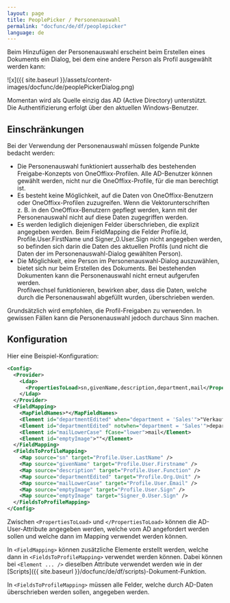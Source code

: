 ```yaml
---
layout: page
title: PeoplePicker / Personenauswahl
permalink: "docfunc/de/df/peoplepicker"
language: de
---
```


Beim Hinzufügen der Personenauswahl erscheint beim Erstellen eines Dokuments ein Dialog, bei dem eine andere Person als Profil ausgewählt werden kann:

![x]({{ site.baseurl }}/assets/content-images/docfunc/de/peoplePickerDialog.png)

Momentan wird als Quelle einzig das AD (Active Directory) unterstützt.<br>
Die Authentifizierung erfolgt über den aktuellen Windows-Benutzer.


## Einschränkungen

Bei der Verwendung der Personenauswahl müssen folgende Punkte bedacht werden:

* Die Personenauswahl funktioniert ausserhalb des bestehenden Freigabe-Konzepts von OneOffixx-Profilen. Alle AD-Benutzer können gewählt werden, nicht nur die OneOffixx-Profile, für die man berechtigt ist.
* Es besteht keine Möglichkeit, auf die Daten von OneOffixx-Benutzern oder OneOffixx-Profilen zuzugreifen. Wenn die Vektorunterschriften z.&nbsp;B. in den OneOffixx-Benutzern gepflegt werden, kann mit der Personenauswahl nicht auf diese Daten zugegriffen werden.
* Es werden lediglich diejenigen Felder überschrieben, die explizit angegeben werden. Beim FieldMapping die Felder Profile.Id, Profile.User.FirstName und Signer_0.User.Sign nicht angegeben werden, so befinden sich darin die Daten des aktuellen Profils (und nicht die Daten der im Personenauswahl-Dialog gewählten Person).
* Die Möglichkeit, eine Person im Personenauswahl-Dialog auszuwählen, bietet sich nur beim Erstellen des Dokuments. Bei bestehenden Dokumenten kann die Personenauswahl nicht erneut aufgerufen werden.<br>Profilwechsel funktionieren, bewirken aber, dass die Daten, welche durch die Personenauswahl abgefüllt wurden, überschrieben werden.

Grundsätzlich wird empfohlen, die Profil-Freigaben zu verwenden. In gewissen Fällen kann die Personenauswahl jedoch durchaus Sinn machen.


## Konfiguration

Hier eine Beispiel-Konfiguration:

```xml
<Config>
  <Provider>
    <Ldap>
      <PropertiesToLoad>sn,givenName,description,department,mail</PropertiesToLoad>
    </Ldap>
  </Provider>
  <FieldMapping>
    <MapFieldNames>*</MapFieldNames>
    <Element id="departmentEdited" when="department = 'Sales'">"Verkauf"</Element>
    <Element id="departmentEdited" notwhen="department = 'Sales'">department</Element>
    <Element id="mailLowerCase" fCase="lower">mail</Element>
    <Element id="emptyImage">""</Element>
  </FieldMapping>
  <FieldsToProfileMapping>
    <Map source="sn" target="Profile.User.LastName" />
    <Map source="givenName" target="Profile.User.Firstname" />
    <Map source="description" target="Profile.User.Function" />
    <Map source="departmentEdited" target="Profile.Org.Unit" />
    <Map source="mailLowerCase" target="Profile.User.Email" />
    <Map source="emptyImage" target="Profile.User.Sign" />
    <Map source="emptyImage" target="Signer_0.User.Sign" />
  </FieldsToProfileMapping>
</Config>
```

Zwischen `<PropertiesToLoad>` und `</PropertiesToLoad>` können die AD-User-Attribute angegeben werden, welche vom AD angefordert werden sollen und welche dann im Mapping verwendet werden können.

In `<FieldMapping>` können zusätzliche Elemente erstellt werden, welche dann in `<FieldsToProfileMapping>` verwendet werden können. Dabei können bei `<Element ... />` dieselben Attribute verwendet werden wie in der [Scripts]({{ site.baseurl }}/docfunc/de/df/scripts)-Dokument-Funktion.

In `<FieldsToProfileMapping>` müssen alle Felder, welche durch AD-Daten überschrieben werden sollen, angegeben werden.

